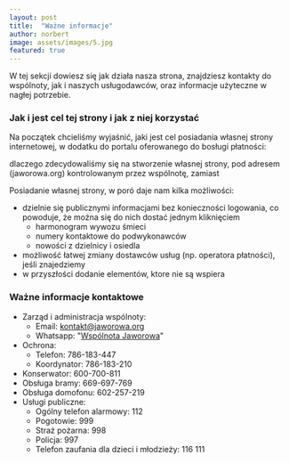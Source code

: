 ```yaml
---
layout: post
title:  "Ważne informacje"
author: norbert
image: assets/images/5.jpg
featured: true
---
```

W tej sekcji dowiesz się jak działa nasza strona, znajdziesz kontakty do wspólnoty, jak i naszych usługodawców, oraz informacje użyteczne w nagłej potrzebie.

### Jak i jest cel tej strony i jak z niej korzystać
Na początek chcieliśmy wyjaśnić, jaki jest cel posiadania własnej strony internetowej,
w dodatku do portalu oferowanego do bosługi płatności:

dlaczego zdecydowaliśmy się na stworzenie własnej strony,
pod adresem (jaworowa.org) kontrolowanym przez wspólnotę, zamiast

Posiadanie własnej strony, w poró daje nam kilka możliwości:
* dzielnie się publicznymi informacjami bez konieczności logowania, co powoduje, że można się do nich dostać jednym kliknięciem
  * harmonogram wywozu śmieci
  * numery kontaktowe do podwykonawców
  * nowości z dzielnicy i osiedla
* możliwość łatwej zmiany dostawców usług (np. operatora płatności), jeśli znajedziemy 
* w przyszłości dodanie elementów, ktore nie są wspiera

### Ważne informacje kontaktowe
* Zarząd i administracja wspólnoty:
  * <span>Email:  <a href="mailto: kontakt@jaworowa.org" class="text-decoration-none text-muted" style="text-decoration: underline">kontakt@jaworowa.org</a></span>
  * <span>Whatsapp: "<a href="/whatsapp" class="text-decoration-none text-muted" style="text-decoration: underline">Wspólnota Jaworowa</a>"</span>
* Ochrona:
  * Telefon: 786-183-447
  * Koordynator: 786-183-210
* Konserwator: 600-700-811
* Obsługa bramy: 669-697-769
* Obsługa domofonu: 602-257-219
* Usługi publiczne:
  * Ogólny telefon alarmowy: 112
  * Pogotowie: 999
  * Straż pożarna: 998
  * Policja: 997
  * Telefon zaufania dla dzieci i młodzieży: 116 111